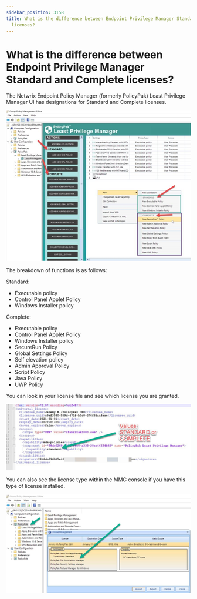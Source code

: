```yaml
---
sidebar_position: 3158
title: What is the difference between Endpoint Privilege Manager Standard and Complete
  licenses?
---
```


# What is the difference between Endpoint Privilege Manager Standard and Complete licenses?

The Netwrix Endpoint Policy Manager (formerly PolicyPak) Least Privilege Manager UI has designations for Standard and Complete licenses.

![](../../../../../static/images/PolicyPak/Content/Resources/Images/LeastPrivilege/839_1_img-01.jpg)

The breakdown of functions is as follows:

Standard:

* Executable policy
* Control Panel Applet Policy
* Windows Installer policy

Complete:

* Executable policy
* Control Panel Applet Policy
* Windows Installer policy
* SecureRun Policy
* Global Settings Policy
* Self elevation policy
* Admin Approval Policy
* Script Policy
* Java Policy
* UWP Policy

You can look in your license file and see which license you are granted.

![](../../../../../static/images/PolicyPak/Content/Resources/Images/LeastPrivilege/839_3_img-02.jpg)

You can also see the license type within the MMC console if you have this type of license installed.

![](../../../../../static/images/PolicyPak/Content/Resources/Images/LeastPrivilege/839_5_img-03.jpg)